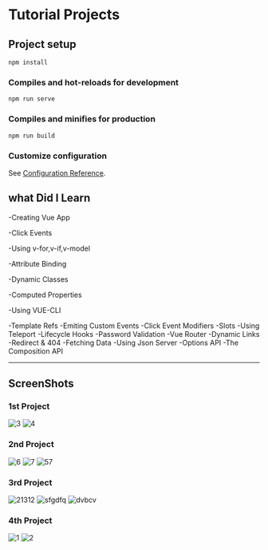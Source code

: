 # Tutorial Projects

## Project setup
```
npm install
```

### Compiles and hot-reloads for development
```
npm run serve
```

### Compiles and minifies for production
```
npm run build
```

### Customize configuration
See [Configuration Reference](https://cli.vuejs.org/config/).


## what Did I Learn

-Creating Vue App

-Click Events

-Using v-for,v-if,v-model

-Attribute Binding

-Dynamic Classes

-Computed Properties

-Using VUE-CLI

-Template Refs
-Emiting Custom Events
-Click Event Modifiers
-Slots
-Using Teleport
-Lifecycle Hooks
-Password Validation
-Vue Router
-Dynamic Links
-Redirect & 404 
-Fetching Data
-Using Json Server
-Options API
-The Composition API

---

## ScreenShots

### 1st Project

![3](https://github.com/BK-97/Vue.js-Tutorial/assets/59361739/8c7e114b-7744-4427-a057-2d06d56a19c3)
![4](https://github.com/BK-97/Vue.js-Tutorial/assets/59361739/c5ed8c1d-6e46-43ef-bdd9-6f782ae1342d)

### 2nd Project

![6](https://github.com/BK-97/Vue.js-Tutorial/assets/59361739/f63c77f7-7a9e-4236-8548-fae9726f06ef)
![7](https://github.com/BK-97/Vue.js-Tutorial/assets/59361739/8bfbc7ed-34ab-457e-9b52-9e1b263d4e00)
![57](https://github.com/BK-97/Vue.js-Tutorial/assets/59361739/2d53b4bc-a3f7-4983-976d-072631827c24)

### 3rd Project

![21312](https://github.com/BK-97/Vue.js-Tutorial/assets/59361739/9fb159c6-8d3e-47ea-a0ba-ab4e2ed8ecd1)
![sfgdfq](https://github.com/BK-97/Vue.js-Tutorial/assets/59361739/35a61448-3ab9-4692-9aa0-ea1be8fb1448)
![dvbcv](https://github.com/BK-97/Vue.js-Tutorial/assets/59361739/acd357d0-8d99-4ba6-a36b-c7cb3ad4a29b)

### 4th Project

![1](https://github.com/BK-97/Vue.js-Tutorial/assets/59361739/0da1c073-71f9-4120-8da8-a5db3b4954b8)
![2](https://github.com/BK-97/Vue.js-Tutorial/assets/59361739/ac287df5-4330-41a2-a36c-2e180fb68d89)

